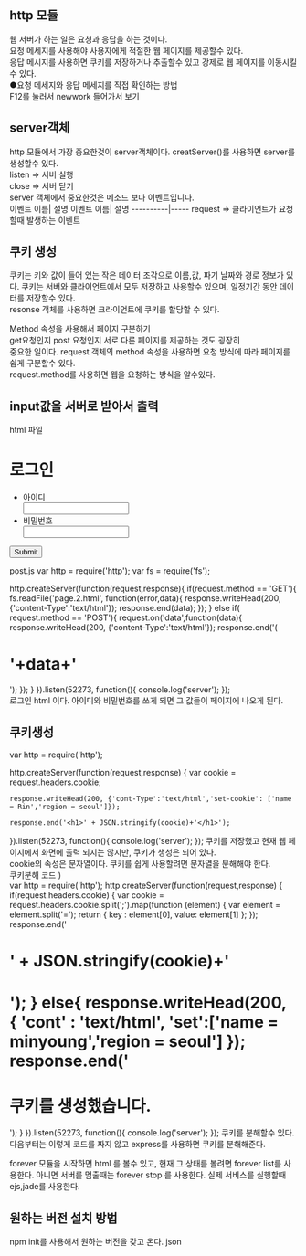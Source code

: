 ## http 모듈
웹 서버가 하는 일은 요청과 응답을 하는 것이다.  
요청 메세지를 사용해야 사용자에게 적절한 웹 페이지를 제공할수 있다.  
응답 메시지를 사용하면 쿠키를 저장하거나 추출할수 있고 강제로 웹 페이지를 이동시킬수 있다.   
●요청 메세지와 응답 메세지를 직접 확인하는 방법  
F12를 눌러서 newwork 들어가서 보기   

## server객체
http 모듈에서 가장 중요한것이 server객체이다. creatServer()를 
사용하면 server를 생성할수 있다.   
listen => 서버 실행  
close => 서버 닫기  
server 객체에서 중요한것은 메소드 보다 이벤트입니다.  
이벤트 이름| 설명
이벤트 이름| 설명
----------|-----
request => 클라이언트가 요청할때 발생하는 이벤트    
 ## 쿠키 생성
쿠키는 키와 값이 들어 있는 작은 데이터 조각으로 이름,값, 파기 날짜와 경로 정보가 있다. 쿠키는 서버와 클라이언트에서 모두 저장하고 사용할수 있으며, 일정기간 동안 데이터를 저장할수 있다.  
resonse 객체를 사용하면 크라이언트에 쿠키를 할당할 수 있다.   

Method 속성을 사용해서 페이지 구분하기  
get요청인지 post 요청인지 서로 다른 페이지를 제공하는 것도 굉장히  
중요한 일이다. request 객체의 method 속성을 사용하면 요청 방식에 따라 페이지를 쉽게 구분할수 있다.   
request.method를 사용하면 웹을 요청하는 방식을 알수있다.   

## input값을 서버로 받아서 출력
html 파일  
<!DOCTYPE html>
<html lang="en">
<head>
    <meta charset="UTF-8">
    <meta name="viewport" content="width=device-width, initial-scale=1.0">
    <meta http-equiv="X-UA-Compatible" content="ie=edge">
    <title>Document</title>
</head>
<body>
    <h1>로그인</h1>
    <form method = "post">
        <ul>
            <li>아이디</li><input type="text" name="data-a">
            <li>비밀번호</li><input type="text" name="data-b">
        </ul>
        <input type="submit">
    </form>
    
</body>
</html>  
post.js  
var http = require('http');
var fs = require('fs');

http.createServer(function(request,response){
    if(request.method == 'GET'){
        fs.readFile('page.2.html', function(error,data){
            response.writeHead(200, {'content-Type':'text/html'});
            response.end(data);
        });
    } else if( request.method == 'POST'){
        request.on('data',function(data){
            response.writeHead(200, {'content-Type':'text/html'});
            response.end('(<h1>'+data+'</h1>');
        });
    }
}).listen(52273, function(){
    console.log('server');
});    
로그인 html 이다. 아이디와 비밀번호를 쓰게 되면 그 값들이 페이지에 나오게 된다.  
## 쿠키생성
var http = require('http');

http.createServer(function(request,response) {
    var cookie = request.headers.cookie;

    response.writeHead(200, {'cont-Type':'text/html','set-cookie': ['name = Rin','region = seoul']});

    response.end('<h1>' + JSON.stringify(cookie)+'</h1>');
}).listen(52273, function(){
    console.log('server');
}); 
쿠키를 저장했고 현재 웹 페이지에서 화면에 출력 되지는 않지만, 쿠키가 생성은 되어 있다.  
  cookie의 속성은 문자열이다. 쿠키를 쉽게 사용할려면 문자열을 분해해야 한다.   
  쿠키분해 코드 )  
  var http = require('http');
http.createServer(function(request,response) {
 if(request.headers.cookie) {
     var cookie = request.headers.cookie.split(';').map(function (element) {
         var element = element.split('=');
     return {
             key : element[0],
            value: element[1]
         };
    });
    response.end('<h1>' + JSON.stringify(cookie)+'<h1>');
} else{
    response.writeHead(200, {
        'cont' : 'text/html', 'set':['name = minyoung','region = seoul']
    });
    response.end('<h1>쿠키를 생성했습니다.</h1>');
}
}).listen(52273, function(){
    console.log('server');
});
쿠키를 분해할수 있다.   
다음부터는 이렇게 코드를 짜지 않고 express를 사용하면 쿠키를 
분해해준다.   

forever 모듈을 시작하면 html 를 볼수 있고, 현재 그 상태를 볼려면 forever list를 사용한다. 아니면 서버를 멈출때는 forever stop 를 사용한다. 실제 서비스를 실행할때 ejs,jade를 사용한다.   

## 원하는 버전 설치 방법

npm init를 사용해서 원하는 버전을 갖고 온다.
json 

